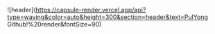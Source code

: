 ![header](https://capsule-render.vercel.app/api?type=waving&color=auto&height=300&section=header&text=PulYong Github!%20render&fontSize=90)

<!--
**Pulyong/Pulyong** is a ✨ _special_ ✨ repository because its `README.md` (this file) appears on your GitHub profile.

Here are some ideas to get you started:

- 🔭 I’m currently working on ...
- 🌱 I’m currently learning ...
- 👯 I’m looking to collaborate on ...
- 🤔 I’m looking for help with ...
- 💬 Ask me about ...
- 📫 How to reach me: ...
- 😄 Pronouns: ...
- ⚡ Fun fact: ...
-->
